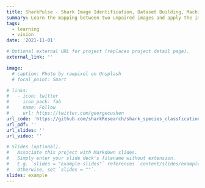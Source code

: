 ```yaml
---
title: SharkPulse - Shark Image Identification, Dataset Building, Machine Learning
summary: Learn the mapping between two unpaired images and apply the image translation in between. 
tags:
  - learning
  - vision
date: '2021-11-01'

# Optional external URL for project (replaces project detail page).
external_link: ''

image:
  # caption: Photo by rawpixel on Unsplash
  # focal_point: Smart

# links:
#   - icon: twitter
#     icon_pack: fab
#     name: Follow
#     url: https://twitter.com/georgecushen
url_code: 'https://github.com/sharkResearch/shark_species_classfication'
url_pdf: ''
url_slides: ''
url_video: ''

# Slides (optional).
#   Associate this project with Markdown slides.
#   Simply enter your slide deck's filename without extension.
#   E.g. `slides = "example-slides"` references `content/slides/example-slides.md`.
#   Otherwise, set `slides = ""`.
slides: example
---
```


